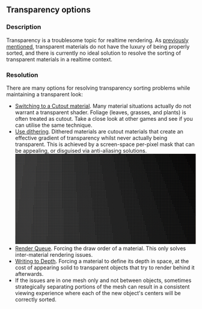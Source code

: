 ## Transparency options
### Description
Transparency is a troublesome topic for realtime rendering. As [previously mentioned](Transparent%20Materials.md), transparent materials do not have the luxury of being properly sorted, and there is currently no ideal solution to resolve the sorting of transparent materials in a realtime context.

### Resolution
There are many options for resolving transparency sorting problems while maintaining a transparent look:  

- [Switching to a Cutout material](Transparent%20To%20Cutout.md). Many material situations actually do not warrant a transparent shader. Foliage (leaves, grasses, and plants) is often treated as cutout. Take a close look at other games and see if you can utilise the same technique.  
- [Use dithering](Dithered%20Materials.md). Dithered materials are cutout materials that create an effective gradient of transparency whilst never actually being transparent. This is achieved by a screen-space per-pixel mask that can be appealing, or disguised via anti-aliasing solutions.  
![Dithering](dithering.png)
- [Render Queue](Render%20Queue.md). Forcing the draw order of a material. This only solves inter-material rendering issues.
- [Writing to Depth](Depth%20Rendering.md). Forcing a material to define its depth in space, at the cost of appearing solid to transparent objects that try to render behind it afterwards.  
- If the issues are in one mesh only and not between objects, sometimes strategically separating portions of the mesh can result in a consistent viewing experience where each of the new object's centers will be correctly sorted.